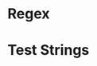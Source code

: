 <!Provide a regex that matches List<int> <!my_List = new List<int><!(); and captures the variable name.>
# Regex

# Test Strings